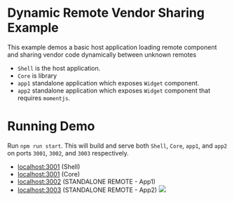 # Dynamic Remote Vendor Sharing Example

This example demos a basic host application loading remote component and sharing vendor code dynamically between unknown remotes

- `Shell` is the host application.
- `Core` is library
- `app1` standalone application which exposes `Widget` component.
- `app2` standalone application which exposes `Widget` component that requires
  `momentjs`.

# Running Demo

Run `npm run start`. This will build and serve both `Shell`, `Core`, `app1`, and `app2` on
ports `3001`, `3002`, and `3003` respectively.

- [localhost:3001](http://localhost:3001/) (Shell)
- [localhost:3001](http://localhost:3001/) (Core)
- [localhost:3002](http://localhost:3002/) (STANDALONE REMOTE - App1)
- [localhost:3003](http://localhost:3003/) (STANDALONE REMOTE - App2)
  <img src="https://ssl.google-analytics.com/collect?v=1&t=event&ec=email&ea=open&t=event&tid=UA-120967034-1&z=1589682154&cid=ae045149-9d17-0367-bbb0-11c41d92b411&dt=ModuleFederationExamples&dp=/email/advanced-api/ModuleFederation">
